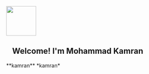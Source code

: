 <img width="80px" height="auto" src="https://avatars.githubusercontent.com/u/87272038?v=4" alt="">
<h2 style="margin-left: 1rem;">Welcome! I'm Mohammad Kamran</h2>
**kamran** *kamran*
<!---
mohammadkamrannn/mohammadkamrannn is a ✨ special ✨ repository because its `README.md` (this file) appears on your GitHub profile.
You can click the Preview link to take a look at your changes.
--->

